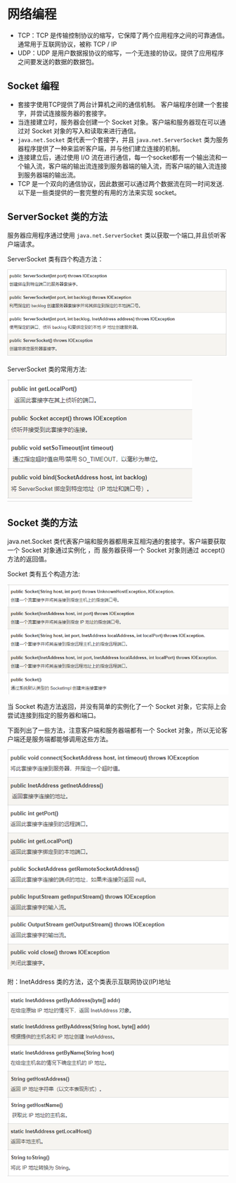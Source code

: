 # 网络编程

* TCP：TCP 是传输控制协议的缩写，它保障了两个应用程序之间的可靠通信。通常用于互联网协议，被称 TCP / IP
* UDP：UDP 是用户数据报协议的缩写，一个无连接的协议。提供了应用程序之间要发送的数据的数据包。

## Socket 编程

* 套接字使用TCP提供了两台计算机之间的通信机制。 客户端程序创建一个套接字，并尝试连接服务器的套接字。
* 当连接建立时，服务器会创建一个 Socket 对象。客户端和服务器现在可以通过对 Socket 对象的写入和读取来进行通信。
* `java.net.Socket` 类代表一个套接字，并且 `java.net.ServerSocket` 类为服务器程序提供了一种来监听客户端，并与他们建立连接的机制。
* 连接建立后，通过使用 I/O 流在进行通信，每一个socket都有一个输出流和一个输入流，客户端的输出流连接到服务器端的输入流，而客户端的输入流连接到服务器端的输出流。
* TCP 是一个双向的通信协议，因此数据可以通过两个数据流在同一时间发送.以下是一些类提供的一套完整的有用的方法来实现 socket。

## ServerSocket 类的方法

服务器应用程序通过使用 `java.net.ServerSocket` 类以获取一个端口,并且侦听客户端请求。

ServerSocket 类有四个构造方法：

![ServerSocket构造方法](pic1.png)

 ServerSocket 类的常用方法:

 ![方法](pic2.png)

 ## Socket 类的方法

 java.net.Socket 类代表客户端和服务器都用来互相沟通的套接字。客户端要获取一个 Socket 对象通过实例化 ，而 服务器获得一个 Socket 对象则通过 accept() 方法的返回值。

 Socket 类有五个构造方法:

![Socket构造方法](pic3.png)

当 Socket 构造方法返回，并没有简单的实例化了一个 Socket 对象，它实际上会尝试连接到指定的服务器和端口。

下面列出了一些方法，注意客户端和服务器端都有一个 Socket 对象，所以无论客户端还是服务端都能够调用这些方法。

![Socket方法](pic4.png)


附：InetAddress 类的方法，这个类表示互联网协议(IP)地址

![InetAddress类的方法](pic5.png)